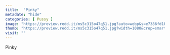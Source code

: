 ```yaml
---
title:  "Pinky"
metadate: "hide"
categories: [ Pussy ]
image: "https://preview.redd.it/ms5c315o47q51.jpg?auto=webp&s=e7386fd1b0f7671d267a04c2bf5e728db590399f"
thumb: "https://preview.redd.it/ms5c315o47q51.jpg?width=1080&crop=smart&auto=webp&s=e534f5d928cec63a892a594f8e6351bec117de0d"
visit: ""
---
```

Pinky
